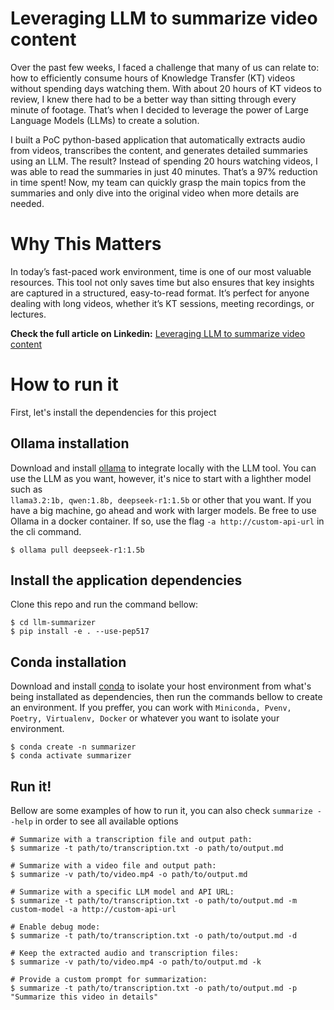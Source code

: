 # Leveraging LLM to summarize video content

Over the past few weeks, I faced a challenge that many of us can relate to: how to efficiently consume hours of Knowledge Transfer (KT) videos without spending days watching them. With about 20 hours of KT videos to review, I knew there had to be a better way than sitting through every minute of footage. That’s when I decided to leverage the power of Large Language Models (LLMs) to create a solution.

I built a PoC python-based application that automatically extracts audio from videos, transcribes the content, and generates detailed summaries using an LLM. The result? Instead of spending 20 hours watching videos, I was able to read the summaries in just 40 minutes. That’s a 97% reduction in time spent! Now, my team can quickly grasp the main topics from the summaries and only dive into the original video when more details are needed.

# Why This Matters

In today’s fast-paced work environment, time is one of our most valuable resources. This tool not only saves time but also ensures that key insights are captured in a structured, easy-to-read format. It’s perfect for anyone dealing with long videos, whether it’s KT sessions, meeting recordings, or lectures.

**Check the full article on Linkedin:** [Leveraging LLM to summarize video content](https://www.linkedin.com/pulse/leveraging-llm-summarize-video-content-renato-rodrigues-q5mpf/)

# How to run it
First, let's install the dependencies for this project

## Ollama installation
Download and install [ollama](https://github.com/ollama/ollama) to integrate locally with the LLM tool. You can use the LLM as you want, however, it's nice to start with a lighther model such as  
`llama3.2:1b, qwen:1.8b, deepseek-r1:1.5b` or other that you want. If you have a big machine, go ahead and work with larger models. Be free to use Ollama in a docker container. If so, use the flag `-a http://custom-api-url` in the cli command.

```shell
$ ollama pull deepseek-r1:1.5b
```

## Install the application dependencies
Clone this repo and run the command bellow:

```shell
$ cd llm-summarizer
$ pip install -e . --use-pep517
```

## Conda installation
Download and install [conda](https://docs.conda.io/projects/conda/en/stable/user-guide/install/index.html) to isolate your host environment from what's being installated as dependencies, then run the commands bellow to create an environment. If you preffer, you can work with `Miniconda, Pvenv, Poetry, Virtualenv, Docker` or whatever you want to isolate your environment.

```shell
$ conda create -n summarizer
$ conda activate summarizer
```

## Run it!
Bellow are some examples of how to run it, you can also check `summarize --help` in order to see all available options

```shell
# Summarize with a transcription file and output path:
$ summarize -t path/to/transcription.txt -o path/to/output.md
    
# Summarize with a video file and output path:
$ summarize -v path/to/video.mp4 -o path/to/output.md
             
# Summarize with a specific LLM model and API URL:
$ summarize -t path/to/transcription.txt -o path/to/output.md -m custom-model -a http://custom-api-url
             
# Enable debug mode:
$ summarize -t path/to/transcription.txt -o path/to/output.md -d
             
# Keep the extracted audio and transcription files:
$ summarize -v path/to/video.mp4 -o path/to/output.md -k
             
# Provide a custom prompt for summarization:
$ summarize -t path/to/transcription.txt -o path/to/output.md -p "Summarize this video in details"
```